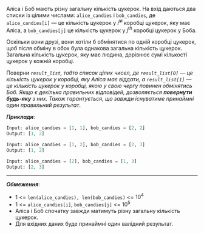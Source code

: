 Аліса і Боб мають різну загальну кількість цукерок. На вхід даються два списки із цілими числами: `alice_candies` і `bob_candies`, де `alice_candies[i]` — це кількість цукерок у $i^{ій}$ коробці цукерок, яку має Аліса, а `bob_candies[j]` це кількість цукерок у $j^{th}$  коробці цукерок у Боба.

Оскільки вони друзі, вони хотіли б обмінятися по одній коробці цукерок, щоб після обміну в обох була однакова загальна кількість цукерок. Загальна кількість цукерок, яку має людина, дорівнює сумі кількості цукерок у кожній коробці.

Поверни _`result_list`, тобто список цілих чисел, де `result_list[0]` — це кількість цукерок у коробці, яку Аліса має віддати, а `result_list[1]` — це кількість цукерок у коробці, якою у свою чергу повинен обмінятись Боб. Якщо є декілька правильних відповідей, дозволяється **повернути будь-яку** з них. Також гарантується, що завжди існуватиме принаймні один правильний результат_.

**_Приклади_**:
```python
Input: alice_candies = [1, 1], bob_candies = [2, 2]
Output: [1, 2]

Input: alice_candies = [1, 2], bob_candies = [2, 3]
Output: [1, 2]

Input: alice_candies = [2], bob_candies = [1, 3]
Output: [2, 3]
```
---
**_Обмеження_**:
- 1 <= `len(alice_candies), len(bob_candies)` <= $10^4$
- 1 <= `alice_candies[i]`, `bob_candies[j]` <= $10^5$
- Аліса і Боб спочатку завжди матимуть різну загальну кількість цукерок.
- Для вхідних даних буде принаймні один валідний результат.